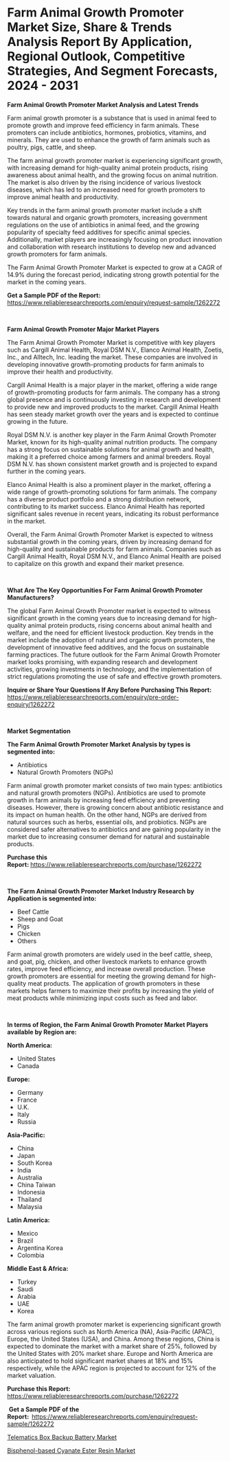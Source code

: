 <p><h1>Farm Animal Growth Promoter Market Size, Share & Trends Analysis Report By Application, Regional Outlook, Competitive Strategies, And Segment Forecasts, 2024 - 2031</h1></p><p><strong>Farm Animal Growth Promoter Market Analysis and Latest Trends</strong></p>
<p><p>Farm animal growth promoter is a substance that is used in animal feed to promote growth and improve feed efficiency in farm animals. These promoters can include antibiotics, hormones, probiotics, vitamins, and minerals. They are used to enhance the growth of farm animals such as poultry, pigs, cattle, and sheep.</p><p>The farm animal growth promoter market is experiencing significant growth, with increasing demand for high-quality animal protein products, rising awareness about animal health, and the growing focus on animal nutrition. The market is also driven by the rising incidence of various livestock diseases, which has led to an increased need for growth promoters to improve animal health and productivity.</p><p>Key trends in the farm animal growth promoter market include a shift towards natural and organic growth promoters, increasing government regulations on the use of antibiotics in animal feed, and the growing popularity of specialty feed additives for specific animal species. Additionally, market players are increasingly focusing on product innovation and collaboration with research institutions to develop new and advanced growth promoters for farm animals.</p><p>The Farm Animal Growth Promoter Market is expected to grow at a CAGR of 14.9% during the forecast period, indicating strong growth potential for the market in the coming years.</p></p>
<p><strong>Get a Sample PDF of the Report:&nbsp;</strong> <a href="https://www.reliableresearchreports.com/enquiry/request-sample/1262272">https://www.reliableresearchreports.com/enquiry/request-sample/1262272</a></p>
<p>&nbsp;</p>
<p><strong>Farm Animal Growth Promoter Major Market Players</strong></p>
<p><p>The Farm Animal Growth Promoter Market is competitive with key players such as Cargill Animal Health, Royal DSM N.V., Elanco Animal Health, Zoetis, Inc., and Alltech, Inc. leading the market. These companies are involved in developing innovative growth-promoting products for farm animals to improve their health and productivity.</p><p>Cargill Animal Health is a major player in the market, offering a wide range of growth-promoting products for farm animals. The company has a strong global presence and is continuously investing in research and development to provide new and improved products to the market. Cargill Animal Health has seen steady market growth over the years and is expected to continue growing in the future.</p><p>Royal DSM N.V. is another key player in the Farm Animal Growth Promoter Market, known for its high-quality animal nutrition products. The company has a strong focus on sustainable solutions for animal growth and health, making it a preferred choice among farmers and animal breeders. Royal DSM N.V. has shown consistent market growth and is projected to expand further in the coming years.</p><p>Elanco Animal Health is also a prominent player in the market, offering a wide range of growth-promoting solutions for farm animals. The company has a diverse product portfolio and a strong distribution network, contributing to its market success. Elanco Animal Health has reported significant sales revenue in recent years, indicating its robust performance in the market.</p><p>Overall, the Farm Animal Growth Promoter Market is expected to witness substantial growth in the coming years, driven by increasing demand for high-quality and sustainable products for farm animals. Companies such as Cargill Animal Health, Royal DSM N.V., and Elanco Animal Health are poised to capitalize on this growth and expand their market presence.</p></p>
<p>&nbsp;</p>
<p><strong>What Are The Key Opportunities For Farm Animal Growth Promoter Manufacturers?</strong></p>
<p><p>The global Farm Animal Growth Promoter market is expected to witness significant growth in the coming years due to increasing demand for high-quality animal protein products, rising concerns about animal health and welfare, and the need for efficient livestock production. Key trends in the market include the adoption of natural and organic growth promoters, the development of innovative feed additives, and the focus on sustainable farming practices. The future outlook for the Farm Animal Growth Promoter market looks promising, with expanding research and development activities, growing investments in technology, and the implementation of strict regulations promoting the use of safe and effective growth promoters.</p></p>
<p><strong>Inquire or Share Your Questions If Any Before Purchasing This Report:</strong> <a href="https://www.reliableresearchreports.com/enquiry/pre-order-enquiry/1262272">https://www.reliableresearchreports.com/enquiry/pre-order-enquiry/1262272</a></p>
<p>&nbsp;</p>
<p><strong>Market Segmentation</strong></p>
<p><strong>The Farm Animal Growth Promoter Market Analysis by types is segmented into:</strong></p>
<p><ul><li>Antibiotics</li><li>Natural Growth Promoters (NGPs)</li></ul></p>
<p><p>Farm animal growth promoter market consists of two main types: antibiotics and natural growth promoters (NGPs). Antibiotics are used to promote growth in farm animals by increasing feed efficiency and preventing diseases. However, there is growing concern about antibiotic resistance and its impact on human health. On the other hand, NGPs are derived from natural sources such as herbs, essential oils, and probiotics. NGPs are considered safer alternatives to antibiotics and are gaining popularity in the market due to increasing consumer demand for natural and sustainable products.</p></p>
<p><strong>Purchase this Report:&nbsp;</strong><a href="https://www.reliableresearchreports.com/purchase/1262272">https://www.reliableresearchreports.com/purchase/1262272</a></p>
<p>&nbsp;</p>
<p><strong>The Farm Animal Growth Promoter Market Industry Research by Application is segmented into:</strong></p>
<p><ul><li>Beef Cattle</li><li>Sheep and Goat</li><li>Pigs</li><li>Chicken</li><li>Others</li></ul></p>
<p><p>Farm animal growth promoters are widely used in the beef cattle, sheep, and goat, pig, chicken, and other livestock markets to enhance growth rates, improve feed efficiency, and increase overall production. These growth promoters are essential for meeting the growing demand for high-quality meat products. The application of growth promoters in these markets helps farmers to maximize their profits by increasing the yield of meat products while minimizing input costs such as feed and labor.</p></p>
<p>&nbsp;</p>
<p><strong>In terms of Region, the Farm Animal Growth Promoter Market Players available by Region are:</strong></p>
<p>
    <p> <strong> North America: </strong>
        <ul>
            <li>United States</li>
            <li>Canada</li>
        </ul>
        </p> 
    <p> <strong> Europe: </strong>
        <ul>
            <li>Germany</li>
            <li>France</li>
            <li>U.K.</li>
            <li>Italy</li>
            <li>Russia</li>
        </ul>
        </p> 
    <p> <strong> Asia-Pacific: </strong>
        <ul>
            <li>China</li>
            <li>Japan</li>
            <li>South Korea</li>
            <li>India</li>
            <li>Australia</li>
            <li>China Taiwan</li>
            <li>Indonesia</li>
            <li>Thailand</li>
            <li>Malaysia</li>
        </ul>
        </p> 
    <p> <strong> Latin America: </strong>
        <ul>
            <li>Mexico</li>
            <li>Brazil</li>
            <li>Argentina Korea</li>
            <li>Colombia</li>
        </ul>
        </p> 
    <p> <strong> Middle East & Africa: </strong>
        <ul>
            <li>Turkey</li>
            <li>Saudi</li>
            <li>Arabia</li>
            <li>UAE</li>
            <li>Korea</li>
        </ul>
    </p>
    </p>
<p><p>The farm animal growth promoter market is experiencing significant growth across various regions such as North America (NA), Asia-Pacific (APAC), Europe, the United States (USA), and China. Among these regions, China is expected to dominate the market with a market share of 25%, followed by the United States with 20% market share. Europe and North America are also anticipated to hold significant market shares at 18% and 15% respectively, while the APAC region is projected to account for 12% of the market valuation.</p></p>
<p><strong>Purchase this Report: </strong><a href="https://www.reliableresearchreports.com/purchase/1262272">https://www.reliableresearchreports.com/purchase/1262272</a></p>
<p>&nbsp;<strong>Get a Sample PDF of the Report:&nbsp;&nbsp;</strong><a href="https://www.reliableresearchreports.com/enquiry/request-sample/1262272">https://www.reliableresearchreports.com/enquiry/request-sample/1262272</a></p>
<p><strong></strong></p>
<p><p><a href="https://military-diascia-e68.notion.site/Telematics-Box-Backup-Battery-Market-Research-Report-The-Key-To-Successful-Business-Strategy-Foreca-be63008a7c2e467082a5149677dab218">Telematics Box Backup Battery Market</a></p><p><a href="https://github.com/edytherolanlouisejk1miz0wig/Market-Research-Report-List-1/blob/main/bisphenol-based-cyanate-ester-resin-market.md">Bisphenol-based Cyanate Ester Resin Market</a></p></p>